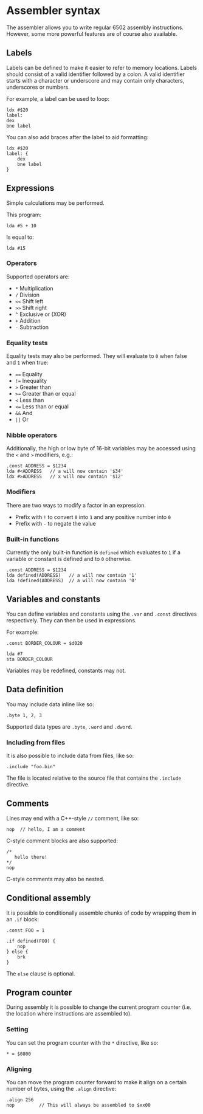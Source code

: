 # Assembler syntax
The assembler allows you to write regular 6502 assembly instructions. However, some more powerful features are of course also available.

## Labels
Labels can be defined to make it easier to refer to memory locations. Labels should consist of a valid identifier followed by a colon. A valid identifier starts with a character or underscore and may contain only characters, underscores or numbers.

For example, a label can be used to loop:
```asm6502
ldx #$20
label:
dex
bne label
```

You can also add braces after the label to aid formatting:
```asm6502
ldx #$20
label: {
    dex
    bne label
}
```

## Expressions
Simple calculations may be performed.

This program:
```asm6502
lda #5 + 10
```

Is equal to:
```asm6502
lda #15
```

### Operators
Supported operators are:
- `*` Multiplication
- `/` Division
- `<<` Shift left
- `>>` Shift right
- `^` Exclusive or (XOR)
- `+` Addition
- `-` Subtraction
 
### Equality tests 
Equality tests may also be performed. They will evaluate to `0` when false and `1` when true:
- `==` Equality
- `!=` Inequality
- `>` Greater than
- `>=` Greater than or equal
- `<` Less than
- `<=` Less than or equal
- `&&` And
- `||` Or

### Nibble operators
Additionally, the high or low byte of 16-bit variables may be accessed using the `<` and `>` modifiers, e.g.:

```asm6502
.const ADDRESS = $1234
lda #<ADDRESS   // a will now contain '$34'
ldx #>ADDRESS   // x will now contain '$12'
```

### Modifiers
There are two ways to modify a factor in an expression.

- Prefix with `!` to convert `0` into `1` and any positive number into `0`
- Prefix with `-` to negate the value

### Built-in functions
Currently the only built-in function is `defined` which evaluates to `1` if a variable or constant is defined and to `0` otherwise.

```asm6502
.const ADDRESS = $1234
lda defined(ADDRESS)   // a will now contain '1'
lda !defined(ADDRESS)  // a will now contain '0'
```

## Variables and constants
You can define variables and constants using the `.var` and `.const` directives respectively. They can then be used in expressions.

For example:
```asm6502
.const BORDER_COLOUR = $d020

lda #7
sta BORDER_COLOUR
```

Variables may be redefined, constants may not.

## Data definition
You may include data inline like so:

```asm6502
.byte 1, 2, 3
```

Supported data types are `.byte`, `.word` and `.dword`.

### Including from files
It is also possible to include data from files, like so:

```asm6502
.include "foo.bin"
```

The file is located relative to the source file that contains the `.include` directive.

## Comments
Lines may end with a C++-style `//` comment, like so:

```asm6502
nop  // hello, I am a comment
```

C-style comment blocks are also supported:
```asm6502
/*
   hello there!
*/
nop
```

C-style comments may also be nested.

## Conditional assembly
It is possible to conditionally assemble chunks of code by wrapping them in an `.if` block:

```asm6502
.const FOO = 1

.if defined(FOO) {
    nop
} else {
    brk
}
```

The `else` clause is optional.

## Program counter
During assembly it is possible to change the current program counter (i.e. the location where instructions are assembled to).

### Setting
You can set the program counter with the `*` directive, like so:

```asm6502
* = $0800
```

### Aligning
You can move the program counter forward to make it align on a certain number of bytes, using the `.align` directive:

```asm6502
.align 256
nop         // This will always be assembled to $xx00
```
